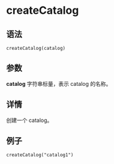 # createCatalog

## 语法

`createCatalog(catalog)`

## 参数

**catalog** 字符串标量，表示 catalog 的名称。

## 详情

创建一个 catalog。

## 例子

```
createCatalog("catalog1")
```

